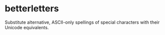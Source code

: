 # betterletters

Substitute alternative, ASCII-only spellings of special characters with their Unicode
equivalents.
